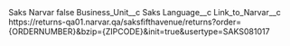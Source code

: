 <?xml version="1.0" encoding="UTF-8"?>
<CustomMetadata xmlns="http://soap.sforce.com/2006/04/metadata" xmlns:xsi="http://www.w3.org/2001/XMLSchema-instance" xmlns:xsd="http://www.w3.org/2001/XMLSchema">
    <label>Saks Narvar</label>
    <protected>false</protected>
    <values>
        <field>Business_Unit__c</field>
        <value xsi:type="xsd:string">Saks</value>
    </values>
    <values>
        <field>Language__c</field>
        <value xsi:nil="true"/>
    </values>
    <values>
        <field>Link_to_Narvar__c</field>
        <value xsi:type="xsd:string">https://returns-qa01.narvar.qa/saksfifthavenue/returns?order={ORDERNUMBER}&amp;bzip={ZIPCODE}&amp;init=true&amp;usertype=SAKS081017</value>
    </values>
</CustomMetadata>
